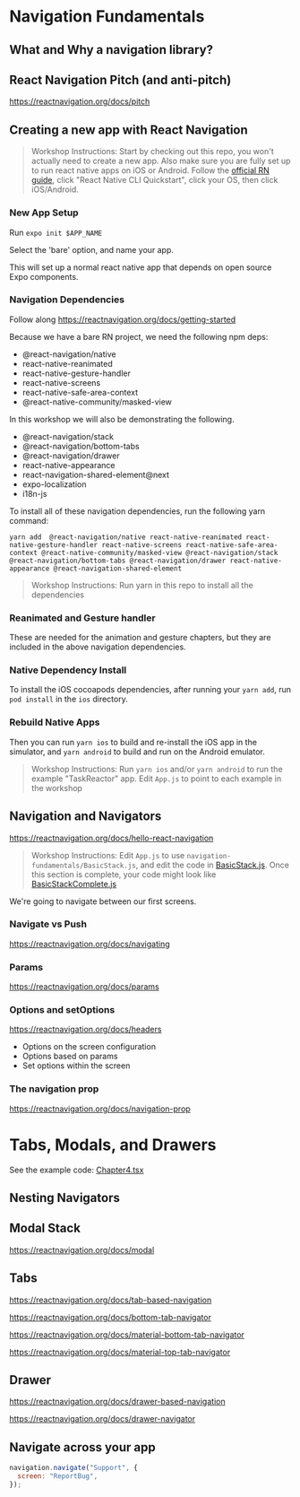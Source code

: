 # Navigation Fundamentals

## What and Why a navigation library?

## React Navigation Pitch (and anti-pitch)

https://reactnavigation.org/docs/pitch

## Creating a new app with React Navigation

> Workshop Instructions: Start by checking out this repo, you won't actually need to create a new app. Also make sure you are fully set up to run react native apps on iOS or Android. Follow the [official RN guide](https://reactnative.dev/docs/environment-setup), click "React Native CLI Quickstart", click your OS, then click iOS/Android.

### New App Setup

Run `expo init $APP_NAME`

Select the 'bare' option, and name your app.

This will set up a normal react native app that depends on open source Expo components.

### Navigation Dependencies

Follow along https://reactnavigation.org/docs/getting-started

Because we have a bare RN project, we need the following npm deps:

- @react-navigation/native
- react-native-reanimated
- react-native-gesture-handler
- react-native-screens
- react-native-safe-area-context
- @react-native-community/masked-view

In this workshop we will also be demonstrating the following.

- @react-navigation/stack
- @react-navigation/bottom-tabs
- @react-navigation/drawer
- react-native-appearance
- react-navigation-shared-element@next
- expo-localization
- i18n-js

To install all of these navigation dependencies, run the following yarn command:

```
yarn add  @react-navigation/native react-native-reanimated react-native-gesture-handler react-native-screens react-native-safe-area-context @react-native-community/masked-view @react-navigation/stack @react-navigation/bottom-tabs @react-navigation/drawer react-native-appearance @react-navigation-shared-element
```

> Workshop Instructions: Run yarn in this repo to install all the dependencies

### Reanimated and Gesture handler

These are needed for the animation and gesture chapters, but they are included in the above navigation dependencies.

### Native Dependency Install

To install the iOS cocoapods dependencies, after running your `yarn add`, run `pod install` in the `ios` directory.

### Rebuild Native Apps

Then you can run `yarn ios` to build and re-install the iOS app in the simulator, and `yarn android` to build and run on the Android emulator.

> Workshop Instructions: Run `yarn ios` and/or `yarn android` to run the example "TaskReactor" app. Edit `App.js` to point to each example in the workshop

## Navigation and Navigators

https://reactnavigation.org/docs/hello-react-navigation

> Workshop Instructions: Edit `App.js` to use `navigation-fundamentals/BasicStack.js`, and edit the code in [BasicStack.js](./BasicStack.js). Once this section is complete, your code might look like [BasicStackComplete.js](BasicStackComplete.js)

We're going to navigate between our first screens.

### Navigate vs Push

https://reactnavigation.org/docs/navigating

### Params

https://reactnavigation.org/docs/params

### Options and setOptions

https://reactnavigation.org/docs/headers

- Options on the screen configuration
- Options based on params
- Set options within the screen

### The navigation prop

https://reactnavigation.org/docs/navigation-prop

# Tabs, Modals, and Drawers

See the example code: [Chapter4.tsx](../Chapter4.tsx)

## Nesting Navigators

## Modal Stack

https://reactnavigation.org/docs/modal

## Tabs

https://reactnavigation.org/docs/tab-based-navigation

https://reactnavigation.org/docs/bottom-tab-navigator

https://reactnavigation.org/docs/material-bottom-tab-navigator

https://reactnavigation.org/docs/material-top-tab-navigator

## Drawer

https://reactnavigation.org/docs/drawer-based-navigation

https://reactnavigation.org/docs/drawer-navigator

## Navigate across your app

```js
navigation.navigate("Support", {
  screen: "ReportBug",
});
```
